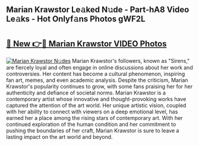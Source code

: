 ## Marian Krawstor Le𝚊ked N𝚞de - Part-hA8 Video Le𝚊ks - Hot Onlyf𝚊ns Photos gWF2L

# <h2><a href="http://ac17675.deff.icu/?id=Marian+Krawstor">🔗 New 👉🔴 Marian Krawstor VIDEO Photos</a></h2>

[![Marian Krawstor N𝚞des](https://i.imgur.com/rIISA9y.gif)](http://ac17675.deff.icu/?id=Marian+Krawstor)
Marian Krawstor's followers, known as "Sirens," are fiercely loyal and often engage in online discussions about her work and controversies. Her content has become a cultural phenomenon, inspiring fan art, memes, and even academic analysis. Despite the criticism, Marian Krawstor's popularity continues to grow, with some fans praising her for her authenticity and defiance of societal norms. Marian Krawstor is a contemporary artist whose innovative and thought-provoking works have captured the attention of the art world. Her unique artistic vision, coupled with her ability to connect with viewers on a deep emotional level, has earned her a place among the rising stars of contemporary art. With her continued exploration of the human condition and her commitment to pushing the boundaries of her craft, Marian Krawstor is sure to leave a lasting impact on the art world and beyond.
